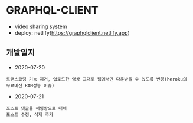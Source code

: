 # GRAPHQL-CLIENT 
- video sharing system
- deploy: netlify(https://graphqlclient.netlify.app)


## 개발일지

- 2020-07-20
```
트랜스코딩 기능 제거, 업로드한 영상 그대로 웹에서만 다운받을 수 있도록 변경(heroku의 무료버전 RAM성능 이슈)
```

- 2020-07-21
```
포스트 댓글을 채팅방으로 대체
포스트 수정, 삭제 추가
```
